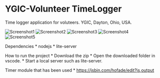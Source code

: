 # YGIC-Volunteer TimeLogger
Time logger application for voluteers. YGIC, Dayton, Ohio, USA.

![Screenshot1](https://github.com/medhachaitanya/YGIC-TimeLogger/blob/master/screenshots/iphone8silver_portrait.png)
![Screenshot2](https://github.com/medhachaitanya/YGIC-TimeLogger/blob/master/screenshots/iphone8silver_portrait1.png)
![Screenshot3](https://github.com/medhachaitanya/YGIC-TimeLogger/blob/master/screenshots/iphone8silver_portrait2.png)
![Screenshot4](https://github.com/medhachaitanya/YGIC-TimeLogger/blob/master/screenshots/macbookair13_front1.png)
![Screenshot5](https://github.com/medhachaitanya/YGIC-TimeLogger/blob/master/screenshots/macbookair13_front2.png)

Dependencies
    * nodejs
    * lite-server    

How to run the project
    * Download the zip
    * Open the downloaded folder in vscode. 
    * Start a local server such as lite-server.

Timer module that has been used
    * https://jsbin.com/hofade/edit?js,output